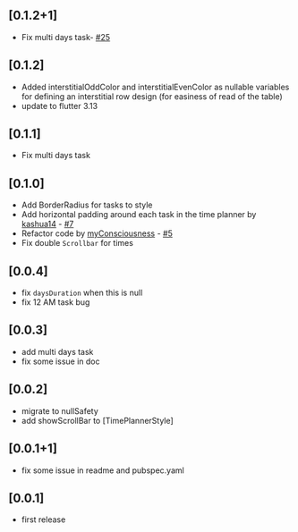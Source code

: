 ## [0.1.2+1]
- Fix multi days task- [#25](https://github.com/Jamalianpour/time_planner/issues/25)

## [0.1.2]
- Added interstitialOddColor and interstitialEvenColor as nullable variables for defining an interstitial row design (for easiness of read of the table)
- update to flutter 3.13

## [0.1.1]
- Fix multi days task

## [0.1.0]

- Add BorderRadius for tasks to style
- Add horizontal padding around each task in the time planner by [kashua14](https://github.com/kashua14) - [#7](https://github.com/Jamalianpour/time_planner/pull/7)
- Refactor code by [myConsciousness](https://github.com/myConsciousness) - [#5](https://github.com/Jamalianpour/time_planner/pull/5)
- Fix double `Scrollbar` for times

## [0.0.4]

- fix `daysDuration` when this is null
- fix 12 AM task bug

## [0.0.3]

- add multi days task
- fix some issue in doc

## [0.0.2]

- migrate to nullSafety
- add showScrollBar to [TimePlannerStyle]

## [0.0.1+1]

- fix some issue in readme and pubspec.yaml

## [0.0.1]

- first release
